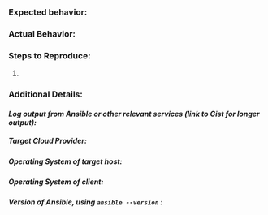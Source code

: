 <!-- Do you have a question? Please ask it on https://github.com/jlund/streisand-discussions/issues/ -->

### Expected behavior:

### Actual Behavior:

### Steps to Reproduce:
1. 

### Additional Details:
#### *Log output from Ansible or other relevant services (link to Gist for longer output):*
##### *Target Cloud Provider:*
##### *Operating System of target host:*
##### *Operating System of client:*
##### *Version of Ansible, using `ansible --version` :*
